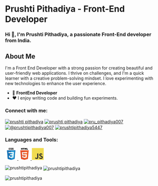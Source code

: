 <h1 align="left"><b> Prushti Pithadiya - Front-End Developer </b></h1>
<h3 align="left">Hi 👋, I'm Prushti Pithadiya, a passionate Front-End developer from India.</h3>

## About Me

I'm a Front End Developer with a strong passion for creating beautiful and user-friendly web applications. I thrive on challenges, and I'm a quick learner with a creative problem-solving mindset. I love experimenting with new technologies to enhance the user experience.

- 💼 **FrontEnd Developer**
- ❤️ I enjoy writing code and building fun experiments.

<h3 align="left">Connect with me:</h3>
<p align="left">
<a href="https://twitter.com/prushti pithadiya" target="blank"><img align="center" src="https://raw.githubusercontent.com/rahuldkjain/github-profile-readme-generator/master/src/images/icons/Social/twitter.svg" alt="prushti pithadiya" height="30" width="40" /></a>
<a href="https://linkedin.com/in/prushti pithadiya" target="blank"><img align="center" src="https://raw.githubusercontent.com/rahuldkjain/github-profile-readme-generator/master/src/images/icons/Social/linked-in-alt.svg" alt="prushti pithadiya" height="30" width="40" /></a>
<a href="https://instagram.com/pru_pithadiya007" target="blank"><img align="center" src="https://raw.githubusercontent.com/rahuldkjain/github-profile-readme-generator/master/src/images/icons/Social/instagram.svg" alt="pru_pithadiya007" height="30" width="40" /></a>
<a href="https://medium.com/@prushtipithadiya007" target="blank"><img align="center" src="https://raw.githubusercontent.com/rahuldkjain/github-profile-readme-generator/master/src/images/icons/Social/medium.svg" alt="@prushtipithadiya007" height="30" width="40" /></a>
<a href="https://www.youtube.com/c/prushtipithadiya5447" target="blank"><img align="center" src="https://raw.githubusercontent.com/rahuldkjain/github-profile-readme-generator/master/src/images/icons/Social/youtube.svg" alt="prushtipithadiya5447" height="30" width="40" /></a>
</p>

<h3 align="left">Languages and Tools:</h3>
<p align="left"> <a href="https://www.w3schools.com/css/" target="_blank" rel="noreferrer"> <img src="https://raw.githubusercontent.com/devicons/devicon/master/icons/css3/css3-original-wordmark.svg" alt="css3" width="40" height="40"/> </a> <a href="https://www.w3.org/html/" target="_blank" rel="noreferrer"> <img src="https://raw.githubusercontent.com/devicons/devicon/master/icons/html5/html5-original-wordmark.svg" alt="html5" width="40" height="40"/> </a> <a href="https://developer.mozilla.org/en-US/docs/Web/JavaScript" target="_blank" rel="noreferrer"> <img src="https://raw.githubusercontent.com/devicons/devicon/master/icons/javascript/javascript-original.svg" alt="javascript" width="40" height="40"/> </a> </p>

<p><img align="left" src="https://github-readme-stats.vercel.app/api/top-langs?username=prushtipithadiya&show_icons=true&locale=en&layout=compact" alt="prushtipithadiya" /></p>

<p>&nbsp;<img align="center" src="https://github-readme-stats.vercel.app/api?username=prushtipithadiya&show_icons=true&locale=en" alt="prushtipithadiya" /></p>

<p><img align="center" src="https://github-readme-streak-stats.herokuapp.com/?user=prushtipithadiya&" alt="prushtipithadiya" /></p>
